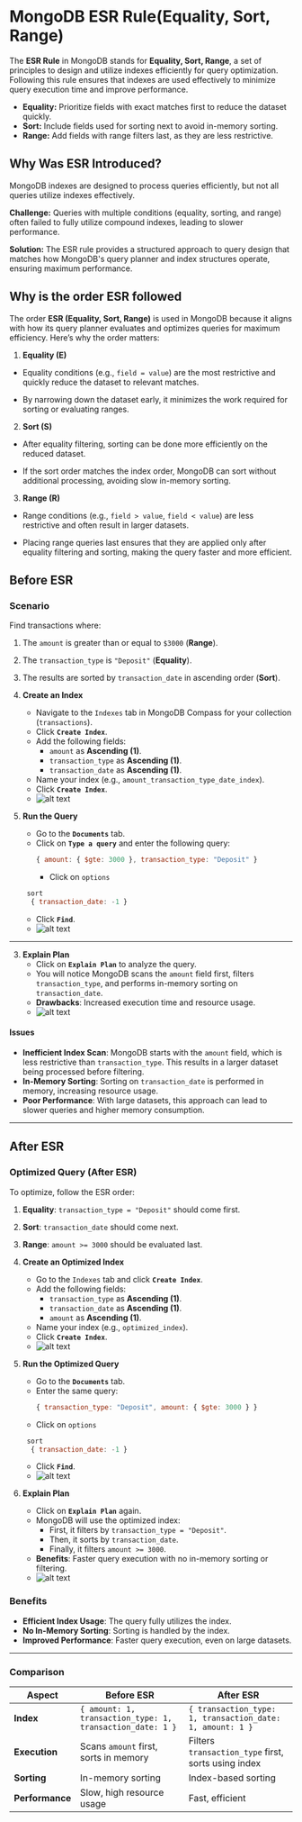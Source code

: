 # MongoDB ESR Rule(Equality, Sort, Range)


The **ESR Rule** in MongoDB stands for **Equality, Sort, Range**, a set of principles to design and utilize indexes efficiently for query optimization. Following this rule ensures that indexes are used effectively to minimize query execution time and improve performance.

- **Equality:** Prioritize fields with exact matches first to reduce the dataset quickly.
- **Sort:** Include fields used for sorting next to avoid in-memory sorting.
- **Range:** Add fields with range filters last, as they are less restrictive.


## **Why Was ESR Introduced?**

MongoDB indexes are designed to process queries efficiently, but not all queries utilize indexes effectively.

**Challenge:** Queries with multiple conditions (equality, sorting, and range) often failed to fully utilize compound indexes, leading to slower performance.

**Solution:** The ESR rule provides a structured approach to query design that matches how MongoDB's query planner and index structures operate, ensuring maximum performance.


## **Why is the order ESR followed**

The order **ESR (Equality, Sort, Range)** is used in MongoDB because it aligns with how its query planner evaluates and optimizes queries for maximum efficiency. Here’s why the order matters:

1. **Equality (E)**  

-  Equality conditions (e.g., `field = value`) are the most restrictive and quickly reduce the dataset to relevant matches.  
 
-  By narrowing down the dataset early, it minimizes the work required for sorting or evaluating ranges.  


2. **Sort (S)**  

-  After equality filtering, sorting can be done more efficiently on the reduced dataset.  
 
-  If the sort order matches the index order, MongoDB can sort without additional processing, avoiding slow in-memory sorting.  


3. **Range (R)**  
 
-  Range conditions (e.g., `field > value`, `field < value`) are less restrictive and often result in larger datasets.  
 
-  Placing range queries last ensures that they are applied only after equality filtering and sorting, making the query faster and more efficient.



## **Before ESR** 


### **Scenario**

Find transactions where:
1. The `amount` is greater than or equal to `$3000` (**Range**).
2. The `transaction_type` is `"Deposit"` (**Equality**).
3. The results are sorted by `transaction_date` in ascending order (**Sort**).


1. **Create an Index**
   - Navigate to the `Indexes` tab in MongoDB Compass for your collection (`transactions`).
   - Click **`Create Index`**.
   - Add the following fields:
     - `amount` as **Ascending (1)**.
     - `transaction_type` as **Ascending (1)**.
     - `transaction_date` as **Ascending (1)**.
   - Name your index (e.g., `amount_transaction_type_date_index`).
   - Click **`Create Index`**.
   - ![alt text](images/before_esr1.png)



2. **Run the Query**
   - Go to the **`Documents`** tab.
   - Click on **`Type a query`** and enter the following query:
     ```javascript
     { amount: { $gte: 3000 }, transaction_type: "Deposit" }
   
     ```
     - Click on `options`
    ```javascript
     sort
      { transaction_date: -1 }
    ```
   - Click **`Find`**.
   - ![alt text](images/before_esr2.png)
---

3. **Explain Plan**
   - Click on **`Explain Plan`** to analyze the query.
   - You will notice MongoDB scans the `amount` field first, filters `transaction_type`, and performs in-memory sorting on `transaction_date`.
   - **Drawbacks**: Increased execution time and resource usage.
   - ![alt text](images/before_esr3.png)



#### **Issues**

- **Inefficient Index Scan**: MongoDB starts with the `amount` field, which is less restrictive than `transaction_type`. This results in a larger dataset being processed before filtering.
- **In-Memory Sorting**: Sorting on `transaction_date` is performed in memory, increasing resource usage.
- **Poor Performance**: With large datasets, this approach can lead to slower queries and higher memory consumption.


---

## **After ESR**


### **Optimized Query (After ESR)**
To optimize, follow the ESR order:
1. **Equality**: `transaction_type = "Deposit"` should come first.
2. **Sort**: `transaction_date` should come next.
3. **Range**: `amount >= 3000` should be evaluated last.


1. **Create an Optimized Index**
   - Go to the `Indexes` tab and click **`Create Index`**.
   - Add the following fields:
     - `transaction_type` as **Ascending (1)**.
     - `transaction_date` as **Ascending (1)**.
     - `amount` as **Ascending (1)**.
   - Name your index (e.g., `optimized_index`).
   - Click **`Create Index`**.
   - ![alt text](images/after_esr1.png)


2. **Run the Optimized Query**
   - Go to the **`Documents`** tab.
   - Enter the same query:
     ```javascript
     { transaction_type: "Deposit", amount: { $gte: 3000 } }
     ```
   - Click on `options`
    ```javascript
     sort
      { transaction_date: -1 }
    ```
   - Click **`Find`**.
   - ![alt text](images/after_esr2.png)



3. **Explain Plan**
   - Click on **`Explain Plan`** again.
   - MongoDB will use the optimized index:
     - First, it filters by `transaction_type = "Deposit"`.
     - Then, it sorts by `transaction_date`.
     - Finally, it filters `amount >= 3000`.
   - **Benefits**: Faster query execution with no in-memory sorting or filtering.
   - ![alt text](images/after_esr3.png)



### **Benefits**
- **Efficient Index Usage**: The query fully utilizes the index.
- **No In-Memory Sorting**: Sorting is handled by the index.
- **Improved Performance**: Faster query execution, even on large datasets.


---

### **Comparison**
| Aspect                  | Before ESR                          | After ESR                           |
|-------------------------|--------------------------------------|-------------------------------------|
| **Index**               | `{ amount: 1, transaction_type: 1, transaction_date: 1 }` | `{ transaction_type: 1, transaction_date: 1, amount: 1 }` |
| **Execution**           | Scans `amount` first, sorts in memory | Filters `transaction_type` first, sorts using index |
| **Sorting**             | In-memory sorting                   | Index-based sorting                 |
| **Performance**         | Slow, high resource usage           | Fast, efficient                     | 


